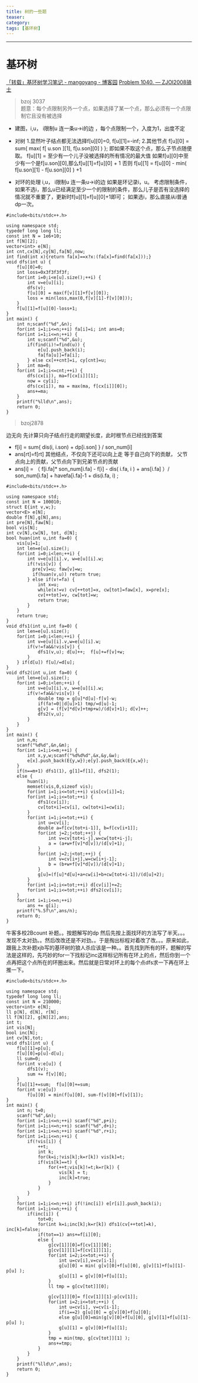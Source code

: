 ```yaml
---
title: 树的一些题
teaser:
category:
tags: [基环树]
---
```


-------------------------------

# 基环树

[「转载」基环树学习笔记 - mangoyang - 博客园](http://www.cnblogs.com/mangoyang/p/9314823.html)
[Problem 1040. — ZJOI2008骑士](https://www.lydsy.com/JudgeOnline/problem.php?id=1040)

> bzoj 3037  
> 题意：每个点限制另外一个点，如果选择了某一个点，那么必须有一个点限制它且没有被选择  

- 建图，i,u， i限制u 连一条u->i的边 ，每个点限制一个，入度为1，出度不定

- 对树
1.显然叶子结点都无法选择f[u][0]=0, f[u][1]=-inf;
2.其他节点
f[u][0] = sum{ max( f[ u.son ][1], f[u.son][0] ) }; 即如果不取这个点，那么子节点随便取。
f[u][1] = 至少有一个儿子没被选择的所有情况的最大值
如果f[u][0]中至少有一个是f[u.son][0],那么f[u][1]=f[u][0] + 1
否则 f[u][1] = f[u][0] - min( f[u.son][1] - f[u.son][0] ) +1

- 对环的处理
i,u， i限制u 连一条u->i的边
如果是环记录i，u。
考虑限制条件，如果不选i，那么u已经满足至少一个的限制的条件，那么儿子是否有没选择的情况就不重要了，更新时f[u][1]=f[u][0]+1即可；
如果选i，那么直接从i普通dp一次。
```
#include<bits/stdc++.h>

using namespace std;
typedef long long ll;
const int N = 1e6+10;
int f[N][2];
vector<int> e[N];
int cnt,cx[N],cy[N],fa[N],now;
int find(int x){return fa[x]==x?x:(fa[x]=find(fa[x]));}
void dfs(int u) {
    f[u][0]=0;
    int loss=0x3f3f3f3f;
    for(int i=0;i<e[u].size();++i) {
        int v=e[u][i];
        dfs(v);
        f[u][0] = max(f[v][1]+f[v][0]);
        loss = min(loss,max(0,f[v][1]-f[v][0]));
    }
    f[u][1]=f[u][0]-loss+1;
}
int main() {
    int n;scanf("%d",&n);
    for(int i=1;i<=n;++i) fa[i]=i; int ans=0;
    for(int i=1;i<=n;++i) {
        int u;scanf("%d",&u);
        if(find(i)!=find(u)) {
            e[u].push_back(i);
            fa[fa[u]]=fa[i];
        } else cx[++cnt]=i, cy[cnt]=u;
    }   int ma=0;
    for(int i=1;i<=cnt;++i) {
        dfs(cx[i]), ma=f[cx[i]][1];
        now = cy[i];
        dfs(cx[i]), ma = max(ma, f[cx[i]][0]);
        ans+=ma;
    }
    printf("%lld\n",ans);
    return 0;
}
```
> bzoj2878   

边无向
先计算只向子结点行走的期望长度，此时根节点已经找到答案
- f[i] = sum{ dis(i, i.son) + dp[i.son] } / son_num[i]
- ans[rt]=f[rt]
其他结点，不仅向下还可以向上走 等于自己向下的贡献， 父节点向上的贡献，父节点向下到兄弟节点的贡献
- ans[i] = （ f[i.fa]* son_num[i.fa] - f[i] - dis( i.fa,  i ) + ans[i.fa] ）/ son_num[i.fa] + havefa[i.fa]-1 + dis(i.fa, i) ;

```
#include<bits/stdc++.h>

using namespace std;
const int N = 100010;
struct E{int v,w;};
vector<E> e[N];
double f[N],g[N],ans;
int pre[N],faw[N];
bool vis[N];
int cv[N],cw[N], tot, d[N];
bool huan(int u,int fa=0) {
    vis[u]=1;
    int len=e[u].size();
    for(int i=0;i<len;++i) {
        int v=e[u][i].v, w=e[u][i].w;
        if(!vis[v]) {
          pre[v]=u; faw[v]=w;
          if(huan(v,u)) return true;
        } else if(v!=fa) {
            int x=u;
            while(x!=v) cv[++tot]=x, cw[tot]=faw[x], x=pre[x];
            cv[++tot]=v, cw[tot]=w;
            return true;
        }
    }
    return true;
}
void dfs1(int u,int fa=0) {
    int len=e[u].size();
    for(int i=0;i<len;++i) {
        int v=e[u][i].v,w=e[u][i].w;
        if(v!=fa&&!vis[v]) {
            dfs1(v,u); d[u]++;  f[u]+=f[v]+w;
        }
    } if(d[u]) f[u]/=d[u];
}
void dfs2(int u,int fa=0) {
    int len=e[u].size();
    for(int i=0;i<len;++i) {
        int v=e[u][i].v, w=e[u][i].w;
        if(v!=fa&&!vis[v]) {
            double tmp = g[u]*d[u]-f[v]-w;
            if(fa!=0||d[u]>1) tmp/=d[u]-1;
            g[v] = (f[v]*d[v]+tmp+w)/(d[v]+1); d[v]++;
            dfs2(v,u);
        }
    }
}
int main() {
    int n,m;
    scanf("%d%d",&n,&m);
    for(int i=1;i<=m;++i) {
        int x,y,w;scanf("%d%d%d",&x,&y,&w);
        e[x].push_back(E{y,w});e[y].push_back(E{x,w});
    }
    if(n==m+1) dfs1(1), g[1]=f[1], dfs2(1);
    else {
        huan(1);
        memset(vis,0,sizeof vis);
        for(int i=1;i<=tot;++i) vis[cv[i]]=1;
        for(int i=1;i<=tot;++i) {
            dfs1(cv[i]);
            cv[tot+i]=cv[i], cw[tot+i]=cw[i];
        }
        for(int i=1;i<=tot;++i) {
            int u=cv[i];
            double a=f[cv[tot+i-1]], b=f[cv[i+1]];
            for(int j=2;j<tot;++j) {
                int v=cv[tot+i-j],w=cw[tot+i-j];
                a = (a+w+f[v]*d[v])/(d[v]+1);
            }
            for(int j=2;j<tot;++j) {
                int v=cv[i+j],w=cw[i+j-1];
                b = (b+w+f[v]*d[v])/(d[v]+1);
            }
            g[u]=(f[u]*d[u]+a+cw[i]+b+cw[tot+i-1])/(d[u]+2);
        }
        for(int i=1;i<=tot;++i) d[cv[i]]+=2;
        for(int i=1;i<=tot;++i) dfs2(cv[i]);
    }
    for(int i=1;i<=n;++i)
        ans += g[i];
    printf("%.5f\n",ans/n);
    return 0;
}

```

牛客多校2Bcount
补题。。按题解写的dp
然后先按上面找环的方法写了半天。。。发现不太对劲。。然后改改还是不对劲。。于是掏出标程对着改了改。。。原来如此，跟我上次补题xjb写的基环树的狼人杀应该是一种。。首先找到所有的环，题解的写法是这样的，先巧妙的for一下找标记inc这样标记所有在环上的点，然后你到一个点再把这个点所在的环圈出来。然后就是日常对环上的每个点dfs求一下再在环上推一下。
```
#include<bits/stdc++.h>

using namespace std;
typedef long long ll;
const int N = 210000;
vector<int> e[N];
ll p[N], d[N], r[N];
ll f[N][2], g[N][2],ans;
int t;
int vis[N];
bool inc[N];
int cv[N],tot;
void dfs1(int u) {
    f[u][1]=p[u];
    f[u][0]=p[u]-d[u];
    ll sum=0;
    for(int v:e[u]) {
        dfs1(v);
        sum += f[v][0];
    }
    f[u][1]+=sum;  f[u][0]+=sum;
    for(int v:e[u])
        f[u][0] = min(f[u][0], sum-f[v][0]+f[v][1]);
}
int main() {
    int n; t=0;
    scanf("%d",&n);
    for(int i=1;i<=n;++i) scanf("%d",p+i);
    for(int i=1;i<=n;++i) scanf("%d",d+i);
    for(int i=1;i<=n;++i) scanf("%d",r+i);
    for(int i=1;i<=n;++i) {
        if(!vis[i]) {
            ++t;
            int k;
            for(k=i;!vis[k];k=r[k]) vis[k]=t;
            if(vis[k]==t) {
                for(++t;vis[k]!=t;k=r[k]) {
                    vis[k] = t;
                    inc[k]=true;
                }
            }
        }
    }
    for(int i=1;i<=n;++i) if(!inc[i]) e[r[i]].push_back(i);
    for(int i=1;i<=n;++i) {
        if(inc[i]) {
            tot=0;
            for(int k=i;inc[k];k=r[k]) dfs1(cv[++tot]=k), inc[k]=false;
            if(tot==1) ans+=f[i][0];
            else {
                g[cv[1]][0]=f[cv[1]][0];
                g[cv[1]][1]=f[cv[1]][1];
                for(int i=2;i<=tot;++i) {
                    int u=cv[i],v=cv[i-1];
                    g[u][0] = min( g[v][0]+f[u][0], g[v][1]+f[u][1]-p[u] );
                    g[u][1] = g[v][0]+f[u][1];
                }
                ll tmp = g[cv[tot]][0];

                g[cv[1]][0]= f[cv[1]][1]-p[cv[1]];
                for(int i=2;i<=tot;++i) {
                    int u=cv[i], v=cv[i-1];
                    if(i==2) g[u][0] = g[v][0]+f[u][0];
                    else g[u][0]=min(g[v][0]+f[u][0], g[v][1]+f[u][1]-p[u] );
                    g[u][1] = g[v][0]+f[u][1];
                }
                tmp = min(tmp, g[cv[tot]][1] );
                ans+=tmp;
            }
        }
    }
    printf("%lld\n",ans);
    return 0;
}
```







